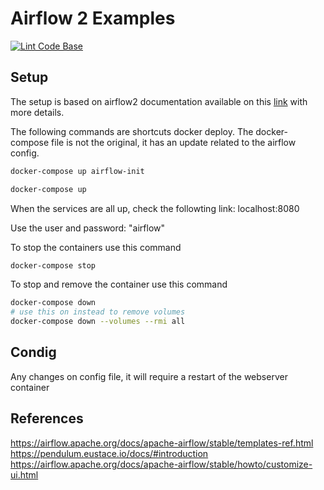 # Airflow 2 Examples

[![Lint Code Base](https://github.com/fmmmendes/airflow2_examples/actions/workflows/linter.yml/badge.svg?branch=main)](https://github.com/fmmmendes/airflow2_examples/actions/workflows/linter.yml)
## Setup

The setup is based on airflow2 documentation available on this [link](https://airflow.apache.org/docs/apache-airflow/2.3.2/start/docker.html) with more details.

The following commands are shortcuts docker deploy. The docker-compose file is not the original, it has an update related to the airflow config.


```bash
docker-compose up airflow-init

docker-compose up

```

When the services are all up, check the followting link: localhost:8080

Use the user and password: "airflow"

To stop the containers use this command

```bash
docker-compose stop

```

To stop and remove the container use this command

```bash
docker-compose down
# use this on instead to remove volumes
docker-compose down --volumes --rmi all
```

## Condig

Any changes on config file, it will require a restart of the webserver container

## References

https://airflow.apache.org/docs/apache-airflow/stable/templates-ref.html   
https://pendulum.eustace.io/docs/#introduction   
https://airflow.apache.org/docs/apache-airflow/stable/howto/customize-ui.html   

